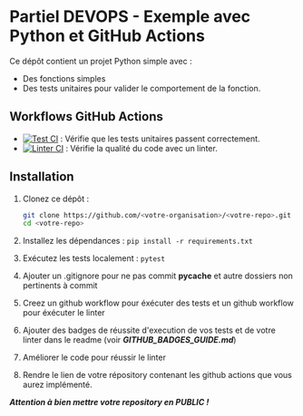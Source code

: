 # Partiel DEVOPS - Exemple avec Python et GitHub Actions

Ce dépôt contient un projet Python simple avec :

- Des fonctions simples
- Des tests unitaires pour valider le comportement de la fonction.

## Workflows GitHub Actions

- [![Test CI](https://github.com/FlamySpeeddraw/PARTIEL_3INFO_DEVOPS/actions/workflows/test.yml/badge.svg)](https://github.com/FlamySpeeddraw/PARTIEL_3INFO_DEVOPS/actions/workflows/test.yml) : Vérifie que les tests unitaires passent correctement.
- [![Linter CI](https://github.com/FlamySpeeddraw/PARTIEL_3INFO_DEVOPS/actions/workflows/linter.yml/badge.svg)](https://github.com/FlamySpeeddraw/PARTIEL_3INFO_DEVOPS/actions/workflows/linter.yml) : Vérifie la qualité du code avec un linter.

## Installation

1. Clonez ce dépôt :
   ```bash
   git clone https://github.com/<votre-organisation>/<votre-repo>.git
   cd <votre-repo>

2. Installez les dépendances :
```pip install -r requirements.txt```

3. Exécutez les tests localement :
```pytest```

4. Ajouter un .gitignore pour ne pas commit __pycache__ et autre dossiers non pertinents à commit 

4. Creez un github workflow pour éxécuter des tests et  un github workflow pour éxécuter le linter 

5. Ajouter des badges de réussite d'execution de vos tests et de votre linter dans le readme (voir ***GITHUB_BADGES_GUIDE.md***)

6. Améliorer le code pour réussir le linter

7. Rendre le lien de votre répository contenant les github actions que vous aurez implémenté. 

***Attention à bien mettre votre repository en PUBLIC !***
